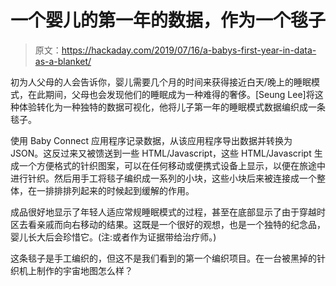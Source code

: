 # 一个婴儿的第一年的数据，作为一个毯子

> 原文：<https://hackaday.com/2019/07/16/a-babys-first-year-in-data-as-a-blanket/>

初为人父母的人会告诉你，婴儿需要几个月的时间来获得接近白天/晚上的睡眠模式，在此期间，父母也会发现他们的睡眠成为一种难得的奢侈。[Seung Lee]将这种体验转化为一种独特的数据可视化，他将儿子第一年的睡眠模式数据编织成一条毯子。

使用 Baby Connect 应用程序记录数据，从该应用程序导出数据并转换为 JSON。这反过来又被馈送到一些 HTML/Javascript，这些 HTML/Javascript 生成一个方便格式的针织图案，可以在任何移动或便携式设备上显示，以便在旅途中进行针织。然后用手工将毯子编织成一系列的小块，这些小块后来被连接成一个整体，在一排排排列起来的时候起到缓解的作用。

成品很好地显示了年轻人适应常规睡眠模式的过程，甚至在底部显示了由于穿越时区去看亲戚而向右移动的结果。这既是一个很好的观想，也是一个独特的纪念品，婴儿长大后会珍惜它。(注:或者作为证据带给治疗师。)

这条毯子是手工编织的，但这不是我们看到的第一个编织项目。在一台被黑掉的针织机上制作的宇宙地图怎么样？